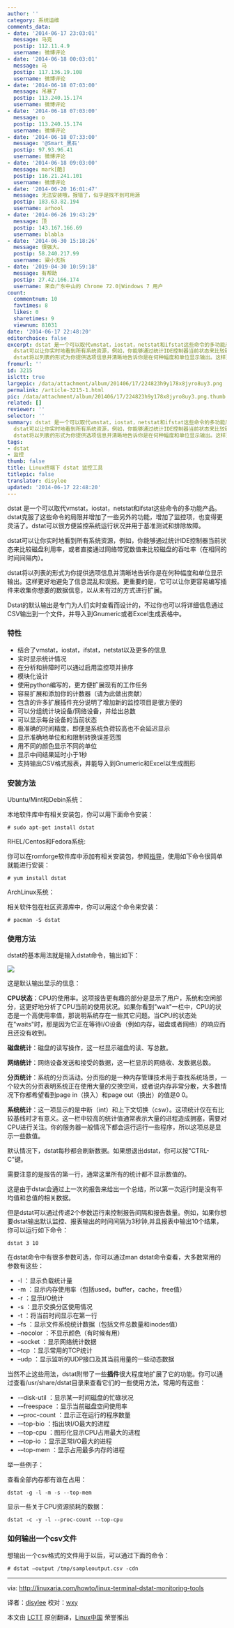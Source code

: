 ```yaml
---
author: ''
category: 系统运维
comments_data:
- date: '2014-06-17 23:03:01'
  message: 马克
  postip: 112.11.4.9
  username: 微博评论
- date: '2014-06-18 00:03:01'
  message: 马
  postip: 117.136.19.108
  username: 微博评论
- date: '2014-06-18 07:03:00'
  message: 吊暴了
  postip: 113.240.15.174
  username: 微博评论
- date: '2014-06-18 07:03:00'
  message: o
  postip: 113.240.15.174
  username: 微博评论
- date: '2014-06-18 07:33:00'
  message: '@Smart_黑石'
  postip: 97.93.96.41
  username: 微博评论
- date: '2014-06-18 09:03:00'
  message: mark[酷]
  postip: 116.21.241.101
  username: 微博评论
- date: '2014-06-20 16:01:47'
  message: 无法安装哦，报错了，似乎是找不到可用源
  postip: 183.63.82.194
  username: arhool
- date: '2014-06-26 19:43:29'
  message: 顶
  postip: 143.167.166.69
  username: blabla
- date: '2014-06-30 15:18:26'
  message: 很强大。
  postip: 58.240.217.99
  username: 粱小无拆
- date: '2019-04-30 10:59:18'
  message: 有帮助
  postip: 27.42.166.174
  username: 来自广东中山的 Chrome 72.0|Windows 7 用户
count:
  commentnum: 10
  favtimes: 8
  likes: 0
  sharetimes: 9
  viewnum: 81031
date: '2014-06-17 22:48:20'
editorchoice: false
excerpt: dstat 是一个可以取代vmstat，iostat，netstat和ifstat这些命令的多功能产品。dstat克服了这些命令的局限并增加了一些另外的功能，增加了监控项，也变得更灵活了。dstat可以很方便监控系统运行状况并用于基准测试和排除故障。
  dstat可以让你实时地看到所有系统资源，例如，你能够通过统计IDE控制器当前状态来比较磁盘利用率，或者直接通过网络带宽数值来比较磁盘的吞吐率（在相同的时间间隔内）。
  dstat将以列表的形式为你提供选项信息并清晰地告诉你是在何种幅度和单位显示输出。这样更好地避免了信息混乱和误报。更重要的是，它可以让你
fromurl: ''
id: 3215
islctt: true
largepic: /data/attachment/album/201406/17/224823h9y178x8jyro8uy3.png
permalink: /article-3215-1.html
pic: /data/attachment/album/201406/17/224823h9y178x8jyro8uy3.png.thumb.jpg
related: []
reviewer: ''
selector: ''
summary: dstat 是一个可以取代vmstat，iostat，netstat和ifstat这些命令的多功能产品。dstat克服了这些命令的局限并增加了一些另外的功能，增加了监控项，也变得更灵活了。dstat可以很方便监控系统运行状况并用于基准测试和排除故障。
  dstat可以让你实时地看到所有系统资源，例如，你能够通过统计IDE控制器当前状态来比较磁盘利用率，或者直接通过网络带宽数值来比较磁盘的吞吐率（在相同的时间间隔内）。
  dstat将以列表的形式为你提供选项信息并清晰地告诉你是在何种幅度和单位显示输出。这样更好地避免了信息混乱和误报。更重要的是，它可以让你
tags:
- dstat
- 监控
thumb: false
title: Linux终端下 dstat 监控工具
titlepic: false
translator: disylee
updated: '2014-06-17 22:48:20'
---
```


dstat 是一个可以取代vmstat，iostat，netstat和ifstat这些命令的多功能产品。dstat克服了这些命令的局限并增加了一些另外的功能，增加了监控项，也变得更灵活了。dstat可以很方便监控系统运行状况并用于基准测试和排除故障。


dstat可以让你实时地看到所有系统资源，例如，你能够通过统计IDE控制器当前状态来比较磁盘利用率，或者直接通过网络带宽数值来比较磁盘的吞吐率（在相同的时间间隔内）。


dstat将以列表的形式为你提供选项信息并清晰地告诉你是在何种幅度和单位显示输出。这样更好地避免了信息混乱和误报。更重要的是，它可以让你更容易编写插件来收集你想要的数据信息，以从未有过的方式进行扩展。


Dstat的默认输出是专门为人们实时查看而设计的，不过你也可以将详细信息通过CSV输出到一个文件，并导入到Gnumeric或者Excel生成表格中。


### 特性


* 结合了vmstat，iostat，ifstat，netstat以及更多的信息
* 实时显示统计情况
* 在分析和排障时可以通过启用监控项并排序
* 模块化设计
* 使用python编写的，更方便扩展现有的工作任务
* 容易扩展和添加你的计数器（请为此做出贡献）
* 包含的许多扩展插件充分说明了增加新的监控项目是很方便的
* 可以分组统计块设备/网络设备，并给出总数
* 可以显示每台设备的当前状态
* 极准确的时间精度，即便是系统负荷较高也不会延迟显示
* 显示准确地单位和和限制转换误差范围
* 用不同的颜色显示不同的单位
* 显示中间结果延时小于1秒
* 支持输出CSV格式报表，并能导入到Gnumeric和Excel以生成图形


### 安装方法


Ubuntu/Mint和Debin系统：


本地软件库中有相关安装包，你可以用下面命令安装：



```
# sudo apt-get install dstat

```

RHEL/Centos和Fedora系统:


你可以在romforge软件库中添加有相关安装包，参照[指导](http://www.tecmint.com/install-and-enable-rpmforge-repository-in-rhel-centos-6-5-4/)，使用如下命令很简单就能进行安装：



```
# yum install dstat

```

ArchLinux系统：


相关软件包在社区资源库中，你可以用这个命令来安装：



```
# pacman -S dstat

```

### 使用方法


dstat的基本用法就是输入dstat命令，输出如下：


![](/data/attachment/album/201406/17/224823h9y178x8jyro8uy3.png)


这是默认输出显示的信息：


**CPU状态**：CPU的使用率。这项报告更有趣的部分是显示了用户，系统和空闲部分，这更好地分析了CPU当前的使用状况。如果你看到"wait"一栏中，CPU的状态是一个高使用率值，那说明系统存在一些其它问题。当CPU的状态处在"waits"时，那是因为它正在等待I/O设备（例如内存，磁盘或者网络）的响应而且还没有收到。


**磁盘统计**：磁盘的读写操作，这一栏显示磁盘的读、写总数。


**网络统计**：网络设备发送和接受的数据，这一栏显示的网络收、发数据总数。


**分页统计**：系统的分页活动。分页指的是一种内存管理技术用于查找系统场景，一个较大的分页表明系统正在使用大量的交换空间，或者说内存非常分散，大多数情况下你都希望看到page in（换入）和page out（换出）的值是0 0。


**系统统计**：这一项显示的是中断（int）和上下文切换（csw）。这项统计仅在有比较基线时才有意义。这一栏中较高的统计值通常表示大量的进程造成拥塞，需要对CPU进行关注。你的服务器一般情况下都会运行运行一些程序，所以这项总是显示一些数值。


默认情况下，dstat每秒都会刷新数据。如果想退出dstat，你可以按"CTRL-C"键。


需要注意的是报告的第一行，通常这里所有的统计都不显示数值的。


这是由于dstat会通过上一次的报告来给出一个总结，所以第一次运行时是没有平均值和总值的相关数据。


但是dstat可以通过传递2个参数运行来控制报告间隔和报告数量。例如，如果你想要dstat输出默认监控、报表输出的时间间隔为3秒钟,并且报表中输出10个结果，你可以运行如下命令：



```
dstat 3 10

```

在dstat命令中有很多参数可选，你可以通过man dstat命令查看，大多数常用的参数有这些：


* -l ：显示负载统计量
* -m ：显示内存使用率（包括used，buffer，cache，free值）
* -r ：显示I/O统计
* -s ：显示交换分区使用情况
* -t ：将当前时间显示在第一行
* –fs ：显示文件系统统计数据（包括文件总数量和inodes值）
* –nocolor ：不显示颜色（有时候有用）
* –socket ：显示网络统计数据
* –tcp ：显示常用的TCP统计
* –udp ：显示监听的UDP接口及其当前用量的一些动态数据


当然不止这些用法，dstat附带了一些**插件**很大程度地扩展了它的功能。你可以通过查看/usr/share/dstat目录来查看它们的一些使用方法，常用的有这些：


* -–disk-util ：显示某一时间磁盘的忙碌状况
* -–freespace ：显示当前磁盘空间使用率
* -–proc-count ：显示正在运行的程序数量
* -–top-bio ：指出块I/O最大的进程
* -–top-cpu ：图形化显示CPU占用最大的进程
* -–top-io ：显示正常I/O最大的进程
* -–top-mem ：显示占用最多内存的进程


举一些例子：


查看全部内存都有谁在占用：



```
dstat -g -l -m -s --top-mem

```

显示一些关于CPU资源损耗的数据：



```
dstat -c -y -l --proc-count --top-cpu

```

### 如何输出一个csv文件


想输出一个csv格式的文件用于以后，可以通过下面的命令：



```
# dstat –output /tmp/sampleoutput.csv -cdn

```



---


via: <http://linuxaria.com/howto/linux-terminal-dstat-monitoring-tools>


译者：[disylee](https://github.com/disylee) 校对：[wxy](https://github.com/wxy)


本文由 [LCTT](https://github.com/LCTT/TranslateProject) 原创翻译，[Linux中国](http://linux.cn/) 荣誉推出